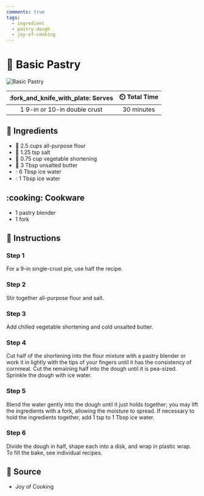 ```yaml
---
comments: true
tags:
  - ingredient
  - pastry-dough
  - joy-of-cooking
---
```

# :pie: Basic Pastry

![Basic Pastry](../../assets/images/basic-pastry.jpg)

| :fork_and_knife_with_plate: Serves | :timer_clock: Total Time |
|:----------------------------------:|:-----------------------: |
| 1 9-in or 10-in double crust | 30 minutes |

## :salt: Ingredients

- :ear_of_rice: 2.5 cups all-purpose flour
- :salt: 1.25 tsp salt
- :carrot: 0.75 cup vegetable shortening
- :butter: 3 Tbsp unsalted butter
- :droplet: 6 Tbsp ice water
- :droplet: 1 Tbsp ice water

## :cooking: Cookware

- 1 pastry blender
- 1 fork

## :pencil: Instructions

### Step 1

For a 9-in single-crust pie, use half the recipe.

### Step 2

Stir together all-purpose flour and salt.

### Step 3

Add chilled vegetable shortening and cold unsalted butter.

### Step 4

Cut half of the shortening into the flour mixture with a pastry blender or work it in lightly with the tips of your
fingers until it has the consistency of cornmeal. Cut the remaining half into the dough until it is pea-sized. Sprinkle
the dough with ice water.

### Step 5

Blend the water gently into the dough until it just holds together; you may lift the ingredients with a fork, allowing
the moisture to spread. If necessary to hold the ingredients together, add 1 tsp to 1 Tbsp ice water.

### Step 6

Divide the dough in half, shape each into a disk, and wrap in plastic wrap. To fill the bake, see individual recipes.

## :link: Source

- Joy of Cooking
